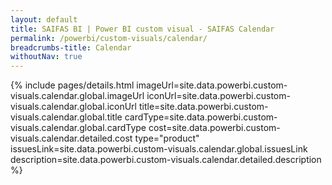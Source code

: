 ```yaml
---
layout: default
title: SAIFAS BI | Power BI custom visual - SAIFAS Calendar
permalink: /powerbi/custom-visuals/calendar/
breadcrumbs-title: Calendar
withoutNav: true
---
```

{% include pages/details.html
  imageUrl=site.data.powerbi.custom-visuals.calendar.global.imageUrl
  iconUrl=site.data.powerbi.custom-visuals.calendar.global.iconUrl
  title=site.data.powerbi.custom-visuals.calendar.global.title
  cardType=site.data.powerbi.custom-visuals.calendar.global.cardType
  cost=site.data.powerbi.custom-visuals.calendar.detailed.cost
  type="product"
  issuesLink=site.data.powerbi.custom-visuals.calendar.global.issuesLink
  description=site.data.powerbi.custom-visuals.calendar.detailed.description
%}